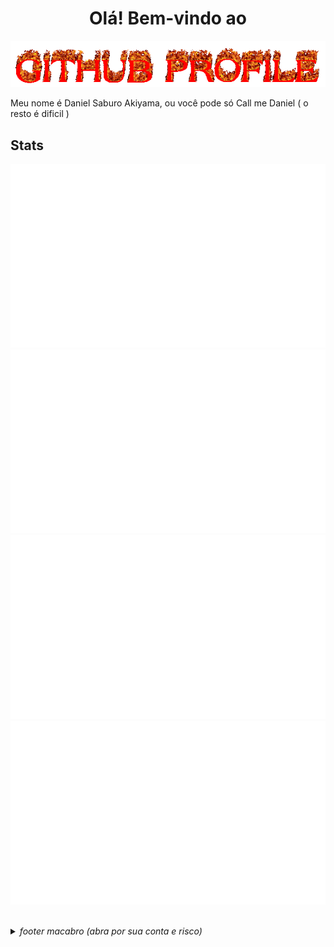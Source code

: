 <div style="text-align: center;">
  <h1>Olá! Bem-vindo ao</h1>
  <img src="./assets/texto_fogo_legal.gif" alt="Texto em fogo legal"/>
</div>
<p>Meu nome é Daniel Saburo Akiyama, ou você pode só Call me Daniel ( o resto é dificil )</p>

<h2>Stats</h2>

![](https://raw.githubusercontent.com/danielthx23/github-stats/master/generated/overview.svg#gh-dark-mode-only)
![](https://raw.githubusercontent.com/danielthx23/github-stats/master/generated/overview.svg#gh-light-mode-only)
![](https://raw.githubusercontent.com/danielthx23/github-stats/master/generated/languages.svg#gh-dark-mode-only)
![](https://raw.githubusercontent.com/danielthx23/github-stats/master/generated/languages.svg#gh-light-mode-only)

<br/>

<details>
  <summary><i>footer macabro (abra por sua conta e risco)</i></summary>
  
   *Discord* > danielthx23 (igual o github =/)<br/>
   *Github* > é...<br/>
   *Mail* > danielakiyama8@gmail.com <br/>
  
   *Mais nada para ver aqui.*

   <img src="./assets/club_sweep.gif"/>
</details>
